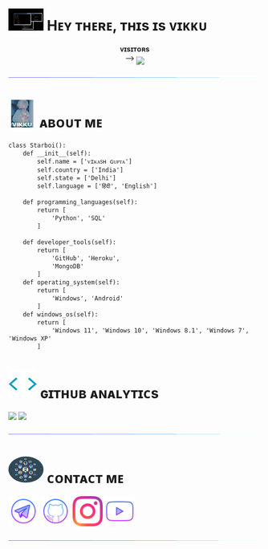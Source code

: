 <h1> <img src="https://github.com/Its-star-boi/Its-star-boi/blob/main/resources/codes.webp" width="70px"> Hᴇʏ ᴛʜᴇʀᴇ, ᴛʜɪs ɪs ᴠɪᴋᴋᴜ </h1>
<p align="center">
    <b>ᴠɪsɪᴛᴏʀs</b><br>
 -->    <img align="middle" src="https://profile-counter.glitch.me/Vikku1343/count.svg" />
</p>

[<img src="https://github.com/Vikku1343/Vikku1343/blob/main/resources/hr.gif"/>](https://github.com/Vikku1343)

<h1> <img src="https://github.com/Vikku1343/Vikku1343/blob/main/resources/Vikku.png" width="55px"> ᴀʙᴏᴜᴛ ᴍᴇ </h1>
  
```python3
class Starboi():
    def __init__(self):
        self.name = ['ᴠɪᴋᴀꜱʜ ɢᴜᴘᴛᴀ']
        self.country = ['India']
        self.state = ['Delhi']
        self.language = ['हिंदी', 'English']
        
    def programming_languages(self):
        return [
            'Python', 'SQL'
        ]
  
    def developer_tools(self):
        return [
            'GitHub', 'Heroku',
            'MongoDB'
        ]
    def operating_system(self):
        return [
            'Windows', 'Android'
        ]
    def windows_os(self):
        return [
            'Windows 11', 'Windows 10', 'Windows 8.1', 'Windows 7', 'Windows XP'
        ]
 ```
<h1> <img src = "https://github.com/Vikku1343/Vikku1343/blob/main/resources/analytics.webp" width="57px"> ɢɪᴛʜᴜʙ ᴀɴᴀʟʏᴛɪᴄs </h1>

[<img src="https://github-readme-stats.vercel.app/api?username=Vikku1343&count_private=true&show_icons=true&theme=chartreuse-dark&custom_title=What%27s+the+craic?&include_all_commits=true&hide_border=true&bg_color=000000" width="49%">](https://github.com/Vikku1343)  [<img src="https://github-readme-streak-stats.herokuapp.com/?user=Vikku1343&theme=chartreuse-dark&hide_border=True&bg_color=000000" width="49%">](https://github.com/Vikku1343)

[<img src="https://github.com/Vikku1343/Vikku1343/blob/main/resources/hr.gif"/>](https://github.com/Vikku1343)

<h1> <img src="https://github.com/Vikku1343/Vikku1343/blob/main/resources/connect.gif" width="70px" style="border-radius: 50%"> ᴄᴏɴᴛᴀᴄᴛ ᴍᴇ </h1>

 [<img src="https://github.com/Vikku1343/Vikku1343/blob/main/resources/telegram_icon.png" width="60px">](https://t.me/D3AD_B0Y) [<img src="https://github.com/Vikku1343/Vikku1343/blob/main/resources/github_icon.png" width="60px">](https://github.com/Vikku1343) [<img src="https://github.com/Vikku1343/Vikku1343/blob/main/resources/Instagram_icon.png" width="60px">](https://instagram.com/Vikku7079?igshid=YmMyMTA2M2Y=) [<img src="https://github.com/Vikku1343/Vikku1343/blob/main/resources/youtube_icon.png" width="60px">](https://youtube.com/@vkcreativek9167)

[<img src="https://github.com/Vikku1343/Vikku1343/blob/main/resources/hr.gif"/>](https://github.com/Vikku1343)
